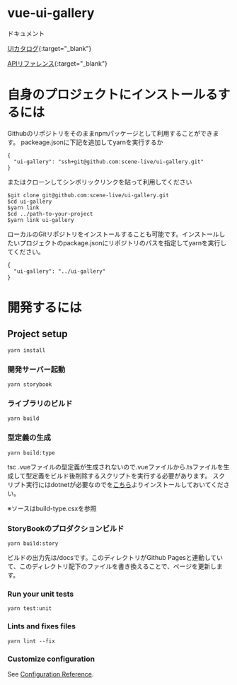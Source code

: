 # vue-ui-gallery

ドキュメント

[UIカタログ](https://scene-live.github.io/ui-gallery/storybook){:target="_blank"}

[APIリファレンス](https://scene-live.github.io/ui-gallery/docs){:target="_blank"}

# 自身のプロジェクトにインストールるするには
Githubのリポジトリをそのままnpmパッケージとして利用することができます。
packeage.jsonに下記を追加してyarnを実行するか
```
{
  "ui-gallery": "ssh+git@github.com:scene-live/ui-gallery.git"
}
```
またはクローンしてシンボリックリンクを貼って利用してください
```
$git clone git@github.com:scene-live/ui-gallery.git
$cd ui-gallery
$yarn link
$cd ../path-to-your-project
$yarn link ui-gallery
```

ローカルのGitリポジトリをインストールすることも可能です。インストールしたいプロジェクトのpackage.jsonにリポジトリのパスを指定してyarnを実行してください。
```
{
  "ui-gallery": "../ui-gallery"
}
```

# 開発するには
## Project setup
```
yarn install
```

### 開発サーバー起動
```
yarn storybook
```

### ライブラリのビルド
```
yarn build
```

### 型定義の生成
```
yarn build:type
```
tsc .vueファイルの型定義が生成されないので.vueファイルから.tsファイルを生成して型定義をビルド後削除するスクリプトを実行する必要があります。
スクリプト実行にはdotnetが必要なのでを[こちら](https://dotnet.microsoft.com/download)よりインストールしておいてください。

※ソースはbuild-type.csxを参照

### StoryBookのプロダクションビルド

```
yarn build:story
```

ビルドの出力先は/docsです。このディレクトリがGithub Pagesと連動していて、このディレクトリ配下のファイルを書き換えることで、ページを更新します。


### Run your unit tests
```
yarn test:unit
```

### Lints and fixes files
```
yarn lint --fix
```

### Customize configuration
See [Configuration Reference](https://cli.vuejs.org/config/).
